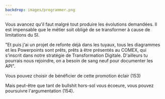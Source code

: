 ```yaml
---
backdrop: images/programmer.png
---
```



Vous avancez qu'il faut malgré tout produire les évolutions demandées. Il est impensable que le métier soit obligé de se transformer à cause de limitations du SI.

"Et puis j'ai un projet de refonte déjà dans les tuyaux, tous les diagrammes et les Powerpoints sont prêts, prêts à être présentés au COMEX, qui s'inscrit dans notre stratégie de Transformation Digitale. D'ailleurs tu pourrais nous rejoindre, on a besoin de sang neuf pour documenter les API".

Vous pouvez choisir de bénéficier de cette promotion éclair (153)

Mais peut-être que tant de bullshit hors-sol vous écoeure, vous pouvez poursuivre l'argumentation (154).

<Page url="/" instructions="" action="Retour cas départ !" condition="none" />

